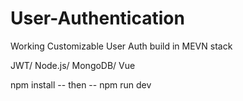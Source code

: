 # User-Authentication
Working Customizable User Auth build in MEVN stack


JWT/ Node.js/ MongoDB/ Vue


npm install -- then -- npm run dev
